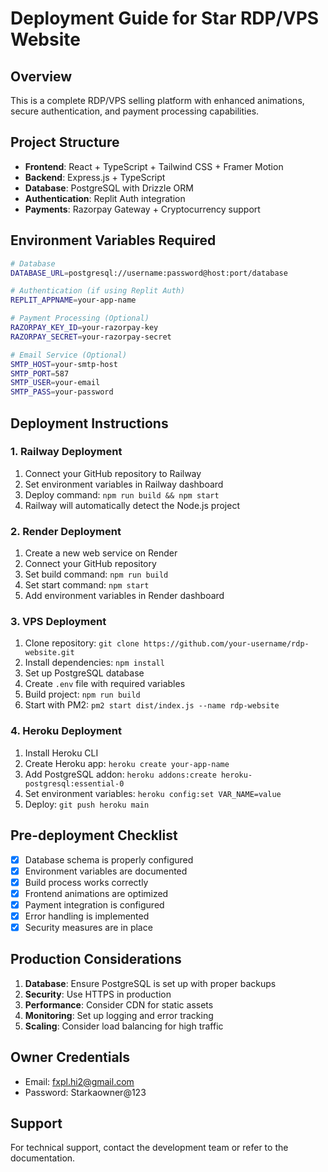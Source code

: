 # Deployment Guide for Star RDP/VPS Website

## Overview
This is a complete RDP/VPS selling platform with enhanced animations, secure authentication, and payment processing capabilities.

## Project Structure
- **Frontend**: React + TypeScript + Tailwind CSS + Framer Motion
- **Backend**: Express.js + TypeScript
- **Database**: PostgreSQL with Drizzle ORM
- **Authentication**: Replit Auth integration
- **Payments**: Razorpay Gateway + Cryptocurrency support

## Environment Variables Required

```bash
# Database
DATABASE_URL=postgresql://username:password@host:port/database

# Authentication (if using Replit Auth)
REPLIT_APPNAME=your-app-name

# Payment Processing (Optional)
RAZORPAY_KEY_ID=your-razorpay-key
RAZORPAY_SECRET=your-razorpay-secret

# Email Service (Optional)
SMTP_HOST=your-smtp-host
SMTP_PORT=587
SMTP_USER=your-email
SMTP_PASS=your-password
```

## Deployment Instructions

### 1. Railway Deployment
1. Connect your GitHub repository to Railway
2. Set environment variables in Railway dashboard
3. Deploy command: `npm run build && npm start`
4. Railway will automatically detect the Node.js project

### 2. Render Deployment
1. Create a new web service on Render
2. Connect your GitHub repository
3. Set build command: `npm run build`
4. Set start command: `npm start`
5. Add environment variables in Render dashboard

### 3. VPS Deployment
1. Clone repository: `git clone https://github.com/your-username/rdp-website.git`
2. Install dependencies: `npm install`
3. Set up PostgreSQL database
4. Create `.env` file with required variables
5. Build project: `npm run build`
6. Start with PM2: `pm2 start dist/index.js --name rdp-website`

### 4. Heroku Deployment
1. Install Heroku CLI
2. Create Heroku app: `heroku create your-app-name`
3. Add PostgreSQL addon: `heroku addons:create heroku-postgresql:essential-0`
4. Set environment variables: `heroku config:set VAR_NAME=value`
5. Deploy: `git push heroku main`

## Pre-deployment Checklist
- [x] Database schema is properly configured
- [x] Environment variables are documented
- [x] Build process works correctly
- [x] Frontend animations are optimized
- [x] Payment integration is configured
- [x] Error handling is implemented
- [x] Security measures are in place

## Production Considerations
1. **Database**: Ensure PostgreSQL is set up with proper backups
2. **Security**: Use HTTPS in production
3. **Performance**: Consider CDN for static assets
4. **Monitoring**: Set up logging and error tracking
5. **Scaling**: Consider load balancing for high traffic

## Owner Credentials
- Email: fxpl.hi2@gmail.com
- Password: Starkaowner@123

## Support
For technical support, contact the development team or refer to the documentation.
